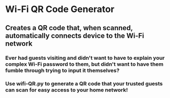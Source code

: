 # Wi-Fi QR Code Generator
## Creates a QR code that, when scanned, automatically connects device to the Wi-Fi network

### Ever had guests visiting and didn't want to have to explain your complex Wi-Fi password to them, but didn't want to have them fumble through trying to input it themselves?

### Use wifi-QR.py to generate a QR code that your trusted guests can scan for easy access to your home network! 

